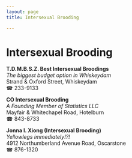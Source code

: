 ```yaml
---
layout: page 
title: Intersexual Brooding

---
```



# Intersexual Brooding


 **T.D.M.B.S.Z. Best Intersexual Broodings**  
_The biggest budget option in Whiskeydam_  
Strand & Oxford Street, Whiskeydam  
☎ 233-9133

**CO Intersexual Brooding**  
_A Founding Member of Statistics LLC_  
Mayfair & Whitechapel Road, Hotelburn  
☎ 843-8733

**Jonna I. Xiong (Intersexual Brooding)**  
_Yellowlegs immediately!?!_  
4912 Northumberland Avenue Road, Oscarstone  
☎ 876-1320

